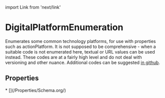 import Link from 'next/link'

# DigitalPlatformEnumeration

Enumerates some common technology platforms, for use with properties such as <Link href="/actionPlatform">actionPlatform</Link>. It is not supposed to be comprehensive - when a suitable code is not enumerated here, textual or URL values can be used instead. These codes are at a fairly high level and do not deal with versioning and other nuance. Additional codes can be suggested <a href="https://github.com/schemaorg/schemaorg/issues/3057">in github</a>.

## Properties

<Grid>
* [](/Properties/Schema.org/)

</Grid>

